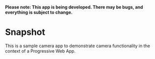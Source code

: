 **Please note: This app is being developed. There may be bugs, and everything is subject to change.**

# Snapshot

This is a sample camera app to demonstrate camera functionality in the context of a Progressive Web App.
